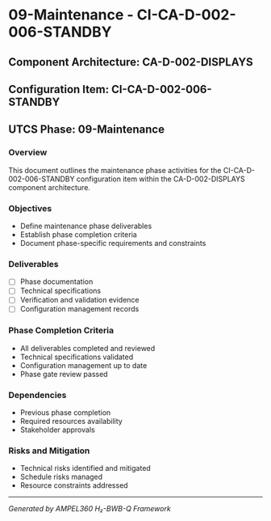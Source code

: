 # 09-Maintenance - CI-CA-D-002-006-STANDBY

## Component Architecture: CA-D-002-DISPLAYS
## Configuration Item: CI-CA-D-002-006-STANDBY
## UTCS Phase: 09-Maintenance

### Overview
This document outlines the maintenance phase activities for the CI-CA-D-002-006-STANDBY configuration item within the CA-D-002-DISPLAYS component architecture.

### Objectives
- Define maintenance phase deliverables
- Establish phase completion criteria
- Document phase-specific requirements and constraints

### Deliverables
- [ ] Phase documentation
- [ ] Technical specifications
- [ ] Verification and validation evidence
- [ ] Configuration management records

### Phase Completion Criteria
- All deliverables completed and reviewed
- Technical specifications validated
- Configuration management up to date
- Phase gate review passed

### Dependencies
- Previous phase completion
- Required resources availability
- Stakeholder approvals

### Risks and Mitigation
- Technical risks identified and mitigated
- Schedule risks managed
- Resource constraints addressed

---
*Generated by AMPEL360 H₂-BWB-Q Framework*
